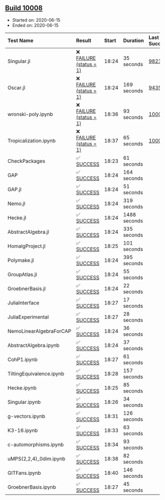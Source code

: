 ## [Build 10008](https://oscarci.mathematik.uni-kl.de/job/oscar/10008/)

* Started on: 2020-06-15
* Ended on: 2020-06-15

| Test Name    | Result | Start | Duration | Last Success | First Failure |
|:-------------|:-------|:------|:---------|:-------------|:--------------|
| Singular.jl | ❌ [FAILURE (status = 1)](https://oscarci.mathematik.uni-kl.de/job/oscar/10008/artifact/logs/build-10008/Singular.jl.log) | 18:24 | 35 seconds | [9821](https://oscarci.mathematik.uni-kl.de/job/oscar/9821/) | [9822](https://oscarci.mathematik.uni-kl.de/job/oscar/9822/) |
| Oscar.jl | ❌ [FAILURE (status = 1)](https://oscarci.mathematik.uni-kl.de/job/oscar/10008/artifact/logs/build-10008/Oscar.jl.log) | 18:24 | 169 seconds | [9435](https://oscarci.mathematik.uni-kl.de/job/oscar/9435/) | [9436](https://oscarci.mathematik.uni-kl.de/job/oscar/9436/) |
| wronski-poly.ipynb | ❌ [FAILURE (status = 1)](https://oscarci.mathematik.uni-kl.de/job/oscar/10008/artifact/logs/build-10008/wronski-poly.ipynb.log) | 18:36 | 93 seconds | [10004](https://oscarci.mathematik.uni-kl.de/job/oscar/10004/) | [10005](https://oscarci.mathematik.uni-kl.de/job/oscar/10005/) |
| Tropicalization.ipynb | ❌ [FAILURE (status = 1)](https://oscarci.mathematik.uni-kl.de/job/oscar/10008/artifact/logs/build-10008/Tropicalization.ipynb.log) | 18:37 | 65 seconds | [10006](https://oscarci.mathematik.uni-kl.de/job/oscar/10006/) | [10007](https://oscarci.mathematik.uni-kl.de/job/oscar/10007/) |
| CheckPackages | ✅ [SUCCESS](https://oscarci.mathematik.uni-kl.de/job/oscar/10008/artifact/logs/build-10008/CheckPackages.log) | 18:23 | 61 seconds |  |  |
| GAP | ✅ [SUCCESS](https://oscarci.mathematik.uni-kl.de/job/oscar/10008/artifact/logs/build-10008/GAP.log) | 18:24 | 164 seconds |  |  |
| GAP.jl | ✅ [SUCCESS](https://oscarci.mathematik.uni-kl.de/job/oscar/10008/artifact/logs/build-10008/GAP.jl.log) | 18:24 | 51 seconds |  |  |
| Nemo.jl | ✅ [SUCCESS](https://oscarci.mathematik.uni-kl.de/job/oscar/10008/artifact/logs/build-10008/Nemo.jl.log) | 18:24 | 319 seconds |  |  |
| Hecke.jl | ✅ [SUCCESS](https://oscarci.mathematik.uni-kl.de/job/oscar/10008/artifact/logs/build-10008/Hecke.jl.log) | 18:24 | 1488 seconds |  |  |
| AbstractAlgebra.jl | ✅ [SUCCESS](https://oscarci.mathematik.uni-kl.de/job/oscar/10008/artifact/logs/build-10008/AbstractAlgebra.jl.log) | 18:24 | 335 seconds |  |  |
| HomalgProject.jl | ✅ [SUCCESS](https://oscarci.mathematik.uni-kl.de/job/oscar/10008/artifact/logs/build-10008/HomalgProject.jl.log) | 18:25 | 101 seconds |  |  |
| Polymake.jl | ✅ [SUCCESS](https://oscarci.mathematik.uni-kl.de/job/oscar/10008/artifact/logs/build-10008/Polymake.jl.log) | 18:24 | 395 seconds |  |  |
| GroupAtlas.jl | ✅ [SUCCESS](https://oscarci.mathematik.uni-kl.de/job/oscar/10008/artifact/logs/build-10008/GroupAtlas.jl.log) | 18:24 | 55 seconds |  |  |
| GroebnerBasis.jl | ✅ [SUCCESS](https://oscarci.mathematik.uni-kl.de/job/oscar/10008/artifact/logs/build-10008/GroebnerBasis.jl.log) | 18:24 | 22 seconds |  |  |
| JuliaInterface | ✅ [SUCCESS](https://oscarci.mathematik.uni-kl.de/job/oscar/10008/artifact/logs/build-10008/JuliaInterface.log) | 18:27 | 17 seconds |  |  |
| JuliaExperimental | ✅ [SUCCESS](https://oscarci.mathematik.uni-kl.de/job/oscar/10008/artifact/logs/build-10008/JuliaExperimental.log) | 18:27 | 28 seconds |  |  |
| NemoLinearAlgebraForCAP | ✅ [SUCCESS](https://oscarci.mathematik.uni-kl.de/job/oscar/10008/artifact/logs/build-10008/NemoLinearAlgebraForCAP.log) | 18:24 | 36 seconds |  |  |
| AbstractAlgebra.ipynb | ✅ [SUCCESS](https://oscarci.mathematik.uni-kl.de/job/oscar/10008/artifact/logs/build-10008/AbstractAlgebra.ipynb.log) | 18:24 | 37 seconds |  |  |
| CohP1.ipynb | ✅ [SUCCESS](https://oscarci.mathematik.uni-kl.de/job/oscar/10008/artifact/logs/build-10008/CohP1.ipynb.log) | 18:27 | 61 seconds |  |  |
| TiltingEquivalence.ipynb | ✅ [SUCCESS](https://oscarci.mathematik.uni-kl.de/job/oscar/10008/artifact/logs/build-10008/TiltingEquivalence.ipynb.log) | 18:28 | 157 seconds |  |  |
| Hecke.ipynb | ✅ [SUCCESS](https://oscarci.mathematik.uni-kl.de/job/oscar/10008/artifact/logs/build-10008/Hecke.ipynb.log) | 18:25 | 85 seconds |  |  |
| Singular.ipynb | ✅ [SUCCESS](https://oscarci.mathematik.uni-kl.de/job/oscar/10008/artifact/logs/build-10008/Singular.ipynb.log) | 18:26 | 34 seconds |  |  |
| g-vectors.ipynb | ✅ [SUCCESS](https://oscarci.mathematik.uni-kl.de/job/oscar/10008/artifact/logs/build-10008/g-vectors.ipynb.log) | 18:31 | 126 seconds |  |  |
| K3-16.ipynb | ✅ [SUCCESS](https://oscarci.mathematik.uni-kl.de/job/oscar/10008/artifact/logs/build-10008/K3-16.ipynb.log) | 18:33 | 63 seconds |  |  |
| c-automorphisms.ipynb | ✅ [SUCCESS](https://oscarci.mathematik.uni-kl.de/job/oscar/10008/artifact/logs/build-10008/c-automorphisms.ipynb.log) | 18:34 | 93 seconds |  |  |
| uMPS(2,2,4)_0dim.ipynb | ✅ [SUCCESS](https://oscarci.mathematik.uni-kl.de/job/oscar/10008/artifact/logs/build-10008/uMPS-2-2-4-_0dim.ipynb.log) | 18:38 | 82 seconds |  |  |
| GITFans.ipynb | ✅ [SUCCESS](https://oscarci.mathematik.uni-kl.de/job/oscar/10008/artifact/logs/build-10008/GITFans.ipynb.log) | 18:40 | 146 seconds |  |  |
| GroebnerBasis.ipynb | ✅ [SUCCESS](https://oscarci.mathematik.uni-kl.de/job/oscar/10008/artifact/logs/build-10008/GroebnerBasis.ipynb.log) | 18:27 | 45 seconds |  |  |
